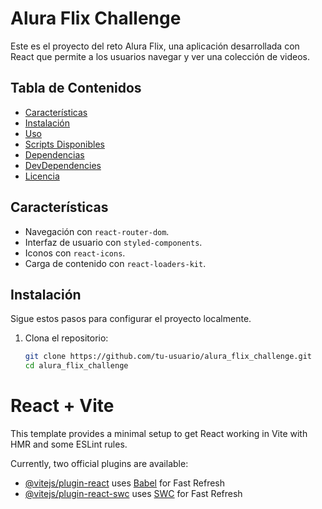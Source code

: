 # Alura Flix Challenge

Este es el proyecto del reto Alura Flix, una aplicación desarrollada con React que permite a los usuarios navegar y ver una colección de videos. 

## Tabla de Contenidos
- [Características](#características)
- [Instalación](#instalación)
- [Uso](#uso)
- [Scripts Disponibles](#scripts-disponibles)
- [Dependencias](#dependencias)
- [DevDependencies](#devdependencies)
- [Licencia](#licencia)

## Características
- Navegación con `react-router-dom`.
- Interfaz de usuario con `styled-components`.
- Iconos con `react-icons`.
- Carga de contenido con `react-loaders-kit`.

## Instalación
Sigue estos pasos para configurar el proyecto localmente.

1. Clona el repositorio:
   ```sh
   git clone https://github.com/tu-usuario/alura_flix_challenge.git
   cd alura_flix_challenge


# React + Vite

This template provides a minimal setup to get React working in Vite with HMR and some ESLint rules.

Currently, two official plugins are available:

- [@vitejs/plugin-react](https://github.com/vitejs/vite-plugin-react/blob/main/packages/plugin-react/README.md) uses [Babel](https://babeljs.io/) for Fast Refresh
- [@vitejs/plugin-react-swc](https://github.com/vitejs/vite-plugin-react-swc) uses [SWC](https://swc.rs/) for Fast Refresh
